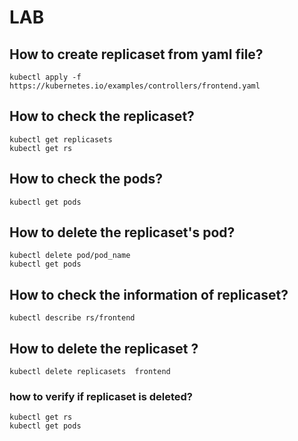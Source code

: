 # LAB
## How to create replicaset from yaml file?
```
kubectl apply -f https://kubernetes.io/examples/controllers/frontend.yaml
```
## How to check the replicaset?
```
kubectl get replicasets
kubectl get rs
```
## How to check the pods?
```
kubectl get pods
```
## How to delete the replicaset's pod?
```
kubectl delete pod/pod_name
kubectl get pods
```
## How to check the information of replicaset?
```
kubectl describe rs/frontend
```

## How to delete the replicaset ?
```
kubectl delete replicasets  frontend 
```

### how to verify if replicaset is deleted?
```
kubectl get rs
kubectl get pods
```
